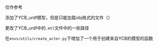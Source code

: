 仅作参考

添加了YCB_urdf模型，但是只能加载obj格式的文件（）

更改了YCB_urdf中的`.mtl`文件中的一些路径

在`envs/utils/create_actor.py`下增加了一个用于创建来自YCB的模型的函数
